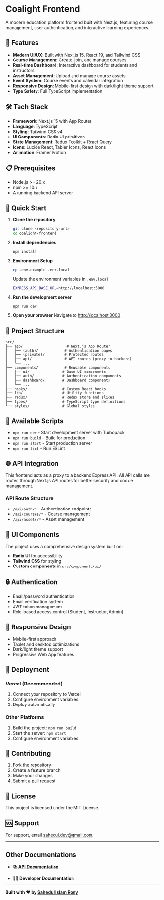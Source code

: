 # Coalight Frontend

A modern education platform frontend built with Next.js, featuring course management, user authentication, and interactive learning experiences.

## 🚀 Features

- **Modern UI/UX**: Built with Next.js 15, React 19, and Tailwind CSS
- **Course Management**: Create, join, and manage courses
- **Real-time Dashboard**: Interactive dashboard for students and instructors
- **Asset Management**: Upload and manage course assets
- **Event System**: Course events and calendar integration
- **Responsive Design**: Mobile-first design with dark/light theme support
- **Type Safety**: Full TypeScript implementation

## 🛠️ Tech Stack

- **Framework**: Next.js 15 with App Router
- **Language**: TypeScript
- **Styling**: Tailwind CSS v4
- **UI Components**: Radix UI primitives
- **State Management**: Redux Toolkit + React Query
- **Icons**: Lucide React, Tabler Icons, React Icons
- **Animation**: Framer Motion

## 📋 Prerequisites

- Node.js >= 20.x
- npm >= 10.x
- A running backend API server

## 🚀 Quick Start

1. **Clone the repository**

   ```bash
   git clone <repository-url>
   cd coalight-frontend
   ```

2. **Install dependencies**

   ```bash
   npm install
   ```

3. **Environment Setup**

   ```bash
   cp .env.example .env.local
   ```

   Update the environment variables in `.env.local`:

   ```bash
   EXPRESS_API_BASE_URL=http://localhost:5000
   ```

4. **Run the development server**

   ```bash
   npm run dev
   ```

5. **Open your browser**
   Navigate to [http://localhost:3000](http://localhost:3000)

## 📁 Project Structure

```
src/
├── app/                    # Next.js App Router
│   ├── (auth)/            # Authentication pages
│   ├── (private)/         # Protected routes
│   ├── api/               # API routes (proxy to backend)
│   └── ...
├── components/            # Reusable components
│   ├── ui/               # Base UI components
│   ├── auth/             # Authentication components
│   ├── dashboard/        # Dashboard components
│   └── ...
├── hooks/                # Custom React hooks
├── lib/                  # Utility functions
├── redux/                # Redux store and slices
├── types/                # TypeScript type definitions
└── styles/               # Global styles
```

## 🔧 Available Scripts

- `npm run dev` - Start development server with Turbopack
- `npm run build` - Build for production
- `npm run start` - Start production server
- `npm run lint` - Run ESLint

## 🌐 API Integration

This frontend acts as a proxy to a backend Express API. All API calls are routed through Next.js API routes for better security and cookie management.

### API Route Structure

- `/api/auth/*` - Authentication endpoints
- `/api/courses/*` - Course management
- `/api/assets/*` - Asset management

## 🎨 UI Components

The project uses a comprehensive design system built on:

- **Radix UI** for accessibility
- **Tailwind CSS** for styling
- **Custom components** in `src/components/ui/`

## 🔒 Authentication

- Email/password authentication
- Email verification system
- JWT token management
- Role-based access control (Student, Instructor, Admin)

## 📱 Responsive Design

- Mobile-first approach
- Tablet and desktop optimizations
- Dark/light theme support
- Progressive Web App features

## 🚀 Deployment

### Vercel (Recommended)

1. Connect your repository to Vercel
2. Configure environment variables
3. Deploy automatically

### Other Platforms

1. Build the project: `npm run build`
2. Start the server: `npm start`
3. Configure environment variables

## 🤝 Contributing

1. Fork the repository
2. Create a feature branch
3. Make your changes
4. Submit a pull request

## 📄 License

This project is licensed under the MIT License.

## 🆘 Support

For support, email sahedul.dev@gmail.com.

---

## Other Documentations

- 📚 [**API Documentation**](./API.md)

- 👨‍💻 [**Developer Documentation**](./DEVELOPER.md)

---

**Built with ❤️ by [Sahedul Islam Rony](https://linkedin.com/in/sahedulislamrony)**
